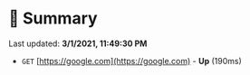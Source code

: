# 📖 Summary
Last updated: **3/1/2021, 11:49:30 PM**

- `GET` [https://google.com](https://google.com) - **Up** (190ms)
